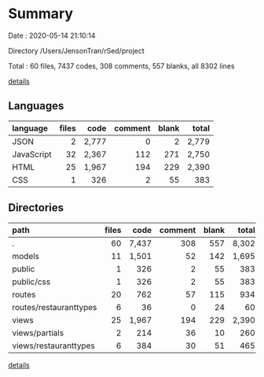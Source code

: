 # Summary

Date : 2020-05-14 21:10:14

Directory /Users/JensonTran/rSed/project

Total : 60 files,  7437 codes, 308 comments, 557 blanks, all 8302 lines

[details](details.md)

## Languages
| language | files | code | comment | blank | total |
| :--- | ---: | ---: | ---: | ---: | ---: |
| JSON | 2 | 2,777 | 0 | 2 | 2,779 |
| JavaScript | 32 | 2,367 | 112 | 271 | 2,750 |
| HTML | 25 | 1,967 | 194 | 229 | 2,390 |
| CSS | 1 | 326 | 2 | 55 | 383 |

## Directories
| path | files | code | comment | blank | total |
| :--- | ---: | ---: | ---: | ---: | ---: |
| . | 60 | 7,437 | 308 | 557 | 8,302 |
| models | 11 | 1,501 | 52 | 142 | 1,695 |
| public | 1 | 326 | 2 | 55 | 383 |
| public/css | 1 | 326 | 2 | 55 | 383 |
| routes | 20 | 762 | 57 | 115 | 934 |
| routes/restauranttypes | 6 | 36 | 0 | 24 | 60 |
| views | 25 | 1,967 | 194 | 229 | 2,390 |
| views/partials | 2 | 214 | 36 | 10 | 260 |
| views/restauranttypes | 6 | 384 | 30 | 51 | 465 |

[details](details.md)